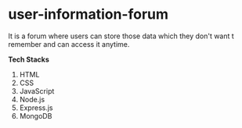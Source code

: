 # user-information-forum

It is a forum where users can store those data which they don't want t remember and can access it anytime.

__Tech Stacks__
1. HTML
2. CSS
3. JavaScript
4. Node.js
5. Express.js
6. MongoDB
